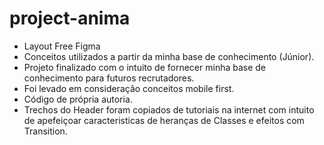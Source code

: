 # project-anima
- Layout Free Figma
- Conceitos utilizados a partir da minha base de conhecimento (Júnior).
- Projeto finalizado com o intuito de fornecer minha base de conhecimento para futuros recrutadores.
- Foi levado em consideração conceitos mobile first.
- Código de própria autoria.
- Trechos do Header foram copiados de tutoriais na internet com intuito de apefeiçoar caracteristicas de heranças de Classes e efeitos com Transition.
